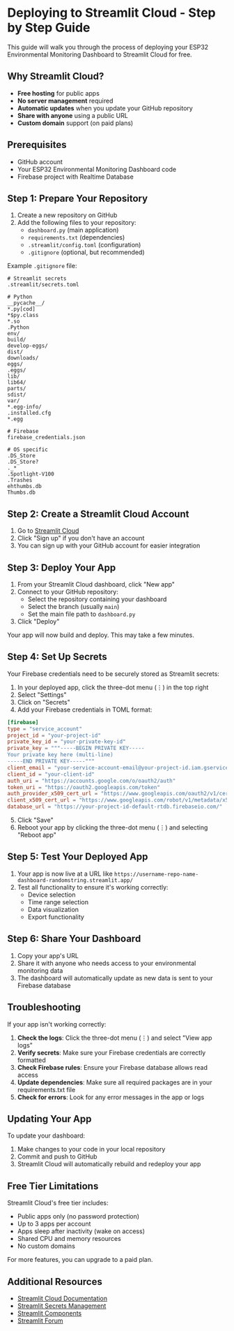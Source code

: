 # Deploying to Streamlit Cloud - Step by Step Guide

This guide will walk you through the process of deploying your ESP32 Environmental Monitoring Dashboard to Streamlit Cloud for free.

## Why Streamlit Cloud?

- **Free hosting** for public apps
- **No server management** required
- **Automatic updates** when you update your GitHub repository
- **Share with anyone** using a public URL
- **Custom domain** support (on paid plans)

## Prerequisites

- GitHub account
- Your ESP32 Environmental Monitoring Dashboard code
- Firebase project with Realtime Database

## Step 1: Prepare Your Repository

1. Create a new repository on GitHub
2. Add the following files to your repository:
   - `dashboard.py` (main application)
   - `requirements.txt` (dependencies)
   - `.streamlit/config.toml` (configuration)
   - `.gitignore` (optional, but recommended)

Example `.gitignore` file:
```
# Streamlit secrets
.streamlit/secrets.toml

# Python
__pycache__/
*.py[cod]
*$py.class
*.so
.Python
env/
build/
develop-eggs/
dist/
downloads/
eggs/
.eggs/
lib/
lib64/
parts/
sdist/
var/
*.egg-info/
.installed.cfg
*.egg

# Firebase
firebase_credentials.json

# OS specific
.DS_Store
.DS_Store?
._*
.Spotlight-V100
.Trashes
ehthumbs.db
Thumbs.db
```

## Step 2: Create a Streamlit Cloud Account

1. Go to [Streamlit Cloud](https://streamlit.io/cloud)
2. Click "Sign up" if you don't have an account
3. You can sign up with your GitHub account for easier integration

## Step 3: Deploy Your App

1. From your Streamlit Cloud dashboard, click "New app"
2. Connect to your GitHub repository:
   - Select the repository containing your dashboard
   - Select the branch (usually `main`)
   - Set the main file path to `dashboard.py`
3. Click "Deploy"

Your app will now build and deploy. This may take a few minutes.

## Step 4: Set Up Secrets

Your Firebase credentials need to be securely stored as Streamlit secrets:

1. In your deployed app, click the three-dot menu (⋮) in the top right
2. Select "Settings"
3. Click on "Secrets"
4. Add your Firebase credentials in TOML format:

```toml
[firebase]
type = "service_account"
project_id = "your-project-id"
private_key_id = "your-private-key-id"
private_key = """-----BEGIN PRIVATE KEY-----
Your private key here (multi-line)
-----END PRIVATE KEY-----"""
client_email = "your-service-account-email@your-project-id.iam.gserviceaccount.com"
client_id = "your-client-id"
auth_uri = "https://accounts.google.com/o/oauth2/auth"
token_uri = "https://oauth2.googleapis.com/token"
auth_provider_x509_cert_url = "https://www.googleapis.com/oauth2/v1/certs"
client_x509_cert_url = "https://www.googleapis.com/robot/v1/metadata/x509/your-service-account-email%40your-project-id.iam.gserviceaccount.com"
database_url = "https://your-project-id-default-rtdb.firebaseio.com/"
```

5. Click "Save"
6. Reboot your app by clicking the three-dot menu (⋮) and selecting "Reboot app"

## Step 5: Test Your Deployed App

1. Your app is now live at a URL like `https://username-repo-name-dashboard-randomstring.streamlit.app/`
2. Test all functionality to ensure it's working correctly:
   - Device selection
   - Time range selection
   - Data visualization
   - Export functionality

## Step 6: Share Your Dashboard

1. Copy your app's URL
2. Share it with anyone who needs access to your environmental monitoring data
3. The dashboard will automatically update as new data is sent to your Firebase database

## Troubleshooting

If your app isn't working correctly:

1. **Check the logs**: Click the three-dot menu (⋮) and select "View app logs"
2. **Verify secrets**: Make sure your Firebase credentials are correctly formatted
3. **Check Firebase rules**: Ensure your Firebase database allows read access
4. **Update dependencies**: Make sure all required packages are in your requirements.txt file
5. **Check for errors**: Look for any error messages in the app or logs

## Updating Your App

To update your dashboard:

1. Make changes to your code in your local repository
2. Commit and push to GitHub
3. Streamlit Cloud will automatically rebuild and redeploy your app

## Free Tier Limitations

Streamlit Cloud's free tier includes:

- Public apps only (no password protection)
- Up to 3 apps per account
- Apps sleep after inactivity (wake on access)
- Shared CPU and memory resources
- No custom domains

For more features, you can upgrade to a paid plan.

## Additional Resources

- [Streamlit Cloud Documentation](https://docs.streamlit.io/streamlit-cloud)
- [Streamlit Secrets Management](https://docs.streamlit.io/library/advanced-features/secrets-management)
- [Streamlit Components](https://docs.streamlit.io/library/components)
- [Streamlit Forum](https://discuss.streamlit.io/)
